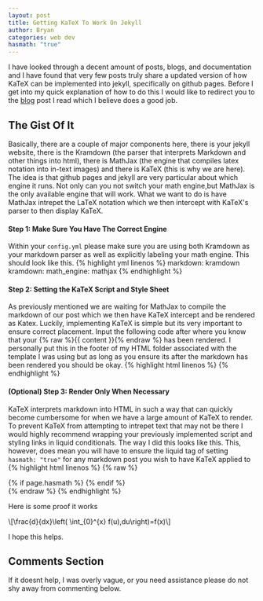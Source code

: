 ```yaml
---
layout: post
title: Getting KaTeX To Work On Jekyll
author: Bryan
categories: web dev
hasmath: "true"
---
```

I have looked through a decent amount of posts, blogs, and documentation and I have found that very few posts truly share a updated version of how KaTeX can be implemented into jekyll, specifically on github pages. Before I get into my quick explanation of how to do this I would like to redirect you to the [blog](https://codewrites.me/jekyll/katex/blog/2020/08/26/use-katex-gh-pages/) post I read which I believe does a good job. 

## The Gist Of It
Basically, there are a couple of major components here, there is your jekyll website, there is the Kramdown (the parser that interprets Markdown and other things into html), there is MathJax (the engine that compiles latex notation into in-text images) and there is KaTeX (this is why we are here). The idea is that github pages and jekyll are very particular about which engine it runs. Not only can you not switch your math engine,but MathJax is the only available engine that will work. What we want to do is have MathJax intrepet the LaTeX notation which we then intercept with KaTeX's parser to then display KaTeX.

#### Step 1: Make Sure You Have The Correct Engine 
Within your `config.yml` please make sure you are using both Kramdown as your markdown parser as well as explicitly labeling your math engine. This should look like this.
{% highlight yml linenos %}
    markdown: kramdown
    kramdown:
        math_engine: mathjax
{% endhighlight %}

#### Step 2: Setting the KaTeX Script and Style Sheet
As previously mentioned we are waiting for MathJax to compile the markdown of our post which we then have KaTeX intercept and be rendered as Katex. Luckily, implementing KaTeX is simple but its very important to ensure correct placement. Input the following code after where you know that your {% raw %}{{ content }}{% endraw %} has been rendered. I personally put this in the footer of my HTML folder associated with the template I was using but as long as you ensure its after the markdown has been rendered you should be okay.
{% highlight html linenos %}
    <link rel="stylesheet" href="https://cdn.jsdelivr.net/npm/katex@0.12.0/dist/katex.min.css" integrity="sha384-AfEj0r4/OFrOo5t7NnNe46zW/tFgW6x/bCJG8FqQCEo3+Aro6EYUG4+cU+KJWu/X" crossorigin="anonymous">
    <script defer src="https://cdn.jsdelivr.net/npm/katex@0.12.0/dist/katex.min.js" integrity="sha384-g7c+Jr9ZivxKLnZTDUhnkOnsh30B4H0rpLUpJ4jAIKs4fnJI+sEnkvrMWph2EDg4" crossorigin="anonymous"></script>
    <script defer src="https://cdn.jsdelivr.net/npm/katex@0.12.0/dist/contrib/auto-render.min.js" integrity="sha384-mll67QQFJfxn0IYznZYonOWZ644AWYC+Pt2cHqMaRhXVrursRwvLnLaebdGIlYNa" crossorigin="anonymous"
    onload="renderMathInElement(document.body);"></script>
{% endhighlight %}

#### (Optional) Step 3: Render Only When Necessary 
KaTeX interprets markdown into HTML in such a way that can quickly become cumbersome for when we have a large amount of KaTeX to render. To prevent KaTeX from attempting to intrepet text that may not be there I would highly recommend wrapping your previously implemented script and styling links in liquid conditionals. The way I did this looks like this. This, however, does mean you will have to ensure the liquid tag of setting `hasmath: "true"` for any markdown post you wish to have KaTeX applied to 
{% highlight html linenos %}
    {% raw %}
        <footer>
            {% if page.hasmath %}
                <link rel="stylesheet" href="https://cdn.jsdelivr.net/npm/katex@0.12.0/dist/katex.min.css" integrity="sha384-AfEj0r4/OFrOo5t7NnNe46zW/tFgW6x/bCJG8FqQCEo3+Aro6EYUG4+cU+KJWu/X" crossorigin="anonymous">
                <script defer src="https://cdn.jsdelivr.net/npm/katex@0.12.0/dist/katex.min.js" integrity="sha384-g7c+Jr9ZivxKLnZTDUhnkOnsh30B4H0rpLUpJ4jAIKs4fnJI+sEnkvrMWph2EDg4" crossorigin="anonymous"></script>
                <script defer src="https://cdn.jsdelivr.net/npm/katex@0.12.0/dist/contrib/auto-render.min.js" integrity="sha384-mll67QQFJfxn0IYznZYonOWZ644AWYC+Pt2cHqMaRhXVrursRwvLnLaebdGIlYNa" crossorigin="anonymous" onload="renderMathInElement(document.body);"></script>
            {% endif %}
        </footer>
    {% endraw %}
{% endhighlight %}

Here is some proof it works

\\[\\frac{d}{dx}\left( \int_{0}^{x} f(u)\,du\right)=f(x)\\]

I hope this helps.

## Comments Section
If it doesnt help, I was overly vague, or you need assistance please do not shy away from commenting below.